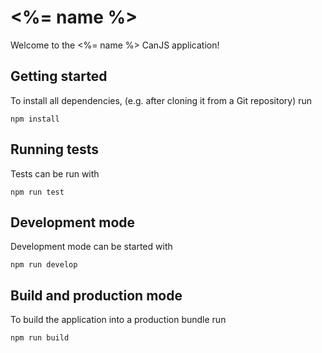# <%= name %>

Welcome to the <%= name %> CanJS application!

## Getting started

To install all dependencies, (e.g. after cloning it from a Git repository) run

```
npm install
```

## Running tests

Tests can be run with

```
npm run test
```

## Development mode

Development mode can be started with

```
npm run develop
```

## Build and production mode

To build the application into a production bundle run

```
npm run build
```